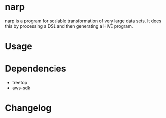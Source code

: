 # narp

narp is a program for scalable transformation of very large data sets.  It does this by processing a 
DSL and then generating a HIVE program.

# Usage


# Dependencies

 - treetop 
 - aws-sdk

# Changelog


